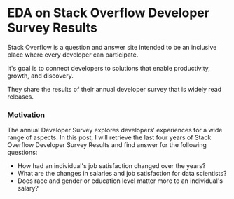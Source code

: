 # EDA on Stack Overflow Developer Survey Results

Stack Overflow is a question and answer site intended to be an inclusive place where every developer can participate.

It's goal is to connect developers to solutions that enable productivity, growth, and discovery.

They share the results of their annual developer survey that is widely read releases.

### Motivation

The annual Developer Survey explores developers’ experiences for a wide range of aspects. In this post, I will retrieve the last four years of Stack Overflow Developer Survey Results and find answer for the following questions:
- How had an individual's job satisfaction changed over the years?
- What are the changes in salaries and job satisfaction for data scientists?
- Does race and gender or education level matter more to an individual's salary?
